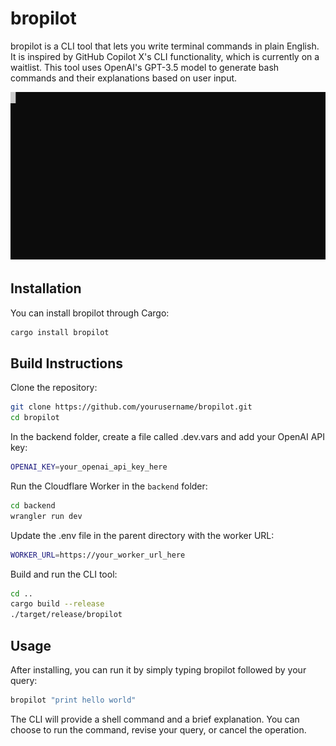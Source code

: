 # bropilot

bropilot is a CLI tool that lets you write terminal commands in plain English. It is inspired by GitHub Copilot X's CLI functionality, which is currently on a waitlist. This tool uses OpenAI's GPT-3.5 model to generate bash commands and their explanations based on user input.

![Demo Image Placeholder](/demo-img.svg)

## Installation

You can install bropilot through Cargo:

```sh
cargo install bropilot
```

## Build Instructions

Clone the repository:

```sh
git clone https://github.com/yourusername/bropilot.git
cd bropilot
```

In the backend folder, create a file called .dev.vars and add your OpenAI API key:

```sh
OPENAI_KEY=your_openai_api_key_here
```

Run the Cloudflare Worker in the `backend` folder:

```sh
cd backend
wrangler run dev
```

Update the .env file in the parent directory with the worker URL:

```sh
WORKER_URL=https://your_worker_url_here
```

Build and run the CLI tool:

```sh
cd ..
cargo build --release
./target/release/bropilot
```

## Usage

After installing, you can run it by simply typing bropilot followed by your query:

```sh
bropilot "print hello world"
```

The CLI will provide a shell command and a brief explanation. You can choose to run the command, revise your query, or cancel the operation.
